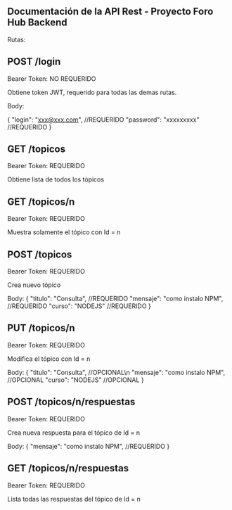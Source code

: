 <h2>Documentación de la API Rest - Proyecto Foro Hub Backend</h2>

Rutas:

<h2>POST /login</h2>
Bearer Token: NO REQUERIDO

Obtiene token JWT, requerido para todas las demas rutas.

Body:

{
	"login": "xxx@xxx.com",     //REQUERIDO
	"password": "xxxxxxxxx"     //REQUERIDO
}


<h2>GET /topicos</h2>
Bearer Token: REQUERIDO

Obtiene lista de todos los tópicos


<h2>GET /topicos/n</h2>
Bearer Token: REQUERIDO

Muestra solamente el tópico con Id = n


<h2>POST /topicos</h2>
Bearer Token: REQUERIDO

Crea nuevo tópico

Body:
{
	"titulo": "Consulta",               //REQUERIDO
	"mensaje": "como instalo NPM",      //REQUERIDO
	"curso": "NODEJS"                   //REQUERIDO
	}


<h2>PUT /topicos/n</h2>
Bearer Token: REQUERIDO

Modifica el tópico con Id = n

Body:
{
	"titulo": "Consulta",               //OPCIONAL\n
	"mensaje": "como instalo NPM",      //OPCIONAL
	"curso": "NODEJS"                   //OPCIONAL
	}


<h2>POST /topicos/n/respuestas</h2>
Bearer Token: REQUERIDO

Crea nueva respuesta para el tópico de Id = n

Body:
{
	"mensaje": "como instalo NPM",      //REQUERIDO
	}


<h2>GET /topicos/n/respuestas</h2>
Bearer Token: REQUERIDO

Lista todas las respuestas del tópico de Id = n
